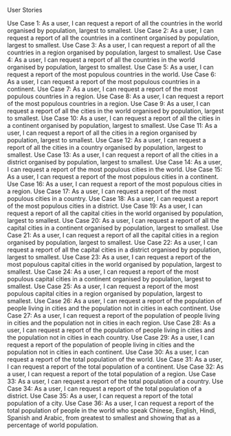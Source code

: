 User Stories

Use Case 1: As a user, I can request a report of all the countries in the world organised by population, largest to smallest.
Use Case 2: As a user, I can request a report of all the countries in a continent organised by population, largest to smallest.
Use Case 3: As a user, I can request a report of all the countries in a region organised by population, largest to smallest.
Use Case 4: As a user, I can request a report of all the countries in the world organised by population, largest to smallest.
Use Case 5: As a user, I can request a report of the most populous countries in the world.
Use Case 6: As a user, I can request a report of the most populous countries in a continent.
Use Case 7: As a user, I can request a report of the most populous countries in a region.
Use Case 8: As a user, I can request a report of the most populous countries in a region.
Use Case 9: As a user, I can request a report of all the cities in the world organised by population, largest to smallest.
Use Case 10: As a user, I can request a report of all the cities in a continent organised by population, largest to smallest.
Use Case 11: As a user, I can request a report of all the cities in a region organised by population, largest to smallest.
Use Case 12: As a user, I can request a report of all the cities in a country organised by population, largest to smallest.
Use Case 13: As a user, I can request a report of all the cities in a district organised by population, largest to smallest.
Use Case 14: As a user, I can request a report of the most populous cities in the world.
Use Case 15: As a user, I can request a report of the most populous cities in a continent.
Use Case 16: As a user, I can request a report of the most populous cities in a region.
Use Case 17: As a user, I can request a report of the most populous cities in a country.
Use Case 18: As a user, I can request a report of the most populous cities in a district.
Use Case 19: As a user, I can request a report of all the capital cities in the world organised by population, largest to smallest.
Use Case 20: As a user, I can request a report of all the capital cities in a continent organised by population, largest to smallest.
Use Case 21: As a user, I can request a report of all the capital cities in a region organised by population, largest to smallest.
Use Case 22: As a user, I can request a report of all the capital cities in a district organised by population, largest to smallest.
Use Case 23: As a user, I can request a report of the most populous capital cities in the world organised by population, largest to smallest.
Use Case 24: As a user, I can request a report of the most populous capital cities in a continent organised by population, largest to smallest.
Use Case 25: As a user, I can request a report of the most populous capital cities in a region organised by population, largest to smallest.
Use Case 26: As a user, I can request a report of the population of people living in cities and the population not in cities in each continent.
Use Case 27: As a user, I can request a report of the population of people living in cities and the population not in cities in each region.
Use Case 28: As a user, I can request a report of the population of people living in cities and the population not in cities in each country.
Use Case 29: As a user, I can request a report of the population of people living in cities and the population not in cities in each continent.
Use Case 30: As a user, I can request a report of the total population of the world.
Use Case 31: As a user, I can request a report of the total population of a continent.
Use Case 32: As a user, I can request a report of the total population of a region.
Use Case 33: As a user, I can request a report of the total population of a country.
Use Case 34: As a user, I can request a report of the total population of a district.
Use Case 35: As a user, I can request a report of the total population of a city.
Use Case 36: As a user, I can request a report of the total population of people in the world who speak Chinese, English, Hindi, Spanish and Arabic, from greatest to smallest and showing that as a percentage of world population.

